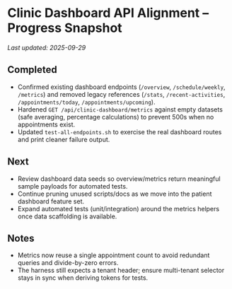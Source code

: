 # Clinic Dashboard API Alignment – Progress Snapshot

_Last updated: 2025-09-29_

## Completed
- Confirmed existing dashboard endpoints (`/overview`, `/schedule/weekly`, `/metrics`) and removed legacy references (`/stats`, `/recent-activities`, `/appointments/today`, `/appointments/upcoming`).
- Hardened `GET /api/clinic-dashboard/metrics` against empty datasets (safe averaging, percentage calculations) to prevent 500s when no appointments exist.
- Updated `test-all-endpoints.sh` to exercise the real dashboard routes and print cleaner failure output.

## Next
- Review dashboard data seeds so overview/metrics return meaningful sample payloads for automated tests.
- Continue pruning unused scripts/docs as we move into the patient dashboard feature set.
- Expand automated tests (unit/integration) around the metrics helpers once data scaffolding is available.

## Notes
- Metrics now reuse a single appointment count to avoid redundant queries and divide-by-zero errors.
- The harness still expects a tenant header; ensure multi-tenant selector stays in sync when deriving tokens for tests.
